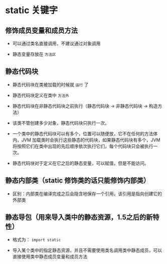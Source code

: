 # static 关键字

## 修饰成员变量和成员方法

* 可以通过类名直接调用，不建议通过对象调用

* 静态变量存放在 `方法区`

## 静态代码块

* 静态代码块在类被加载的时候就 `运行` 了

* 静态代码块定义在类中 `方法外`

* 静态代码块在非静态代码块之前执行（静态代码块 -> 非静态代码块 -> 构造方法）

* 该类不管创建多少对象，静态代码块只执行一次。

* 一个类中的静态代码块可以有多个，位置可以随便放，它不在任何的方法体内，JVM 加载类时会执行这些静态的代码块，如果静态代码块有多个，JVM 将按照它们在类中出现的先后顺序依次执行它们，每个代码块只会被执行一次。

* 静态代码块对于定义在它之后的静态变量，可以赋值，但是不能访问。

## 静态内部类（static 修饰类的话只能修饰内部类）

* 区别：内部类在编译完成之后会隐含地保存一个引用，该引用是指向创建它的外部类

## 静态导包（用来导入类中的静态资源，1.5之后的新特性）

* 格式为： `import static`

* 导入某个类中的指定静态资源，并且不需要使用类名调用类中静态成员，可以直接使用类中静态成员变量和成员方法
